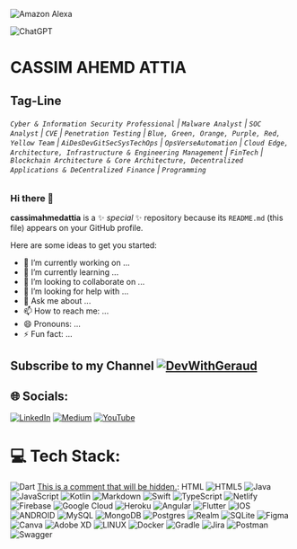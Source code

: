 
![Amazon Alexa](https://img.shields.io/badge/amazon%20alexa-52b5f7?style=for-the-badge&logo=amazon%20alexa&logoColor=white)


![ChatGPT](https://img.shields.io/badge/chatGPT-74aa9c?style=for-the-badge&logo=openai&logoColor=white)



# **CASSIM AHEMD ATTIA**
## **Tag-Line**

###### `Cyber & Information Security Professional` | `Malware Analyst` | `SOC Analyst` | `CVE` | `Penetration Testing` | `Blue, Green, Orange, Purple, Red, Yellow Team` | `AiDesDevGitSecSysTechOps` | `OpsVerseAutomation` | `Cloud Edge, Architecture, Infrastructure & Engineering Management` | `FinTech` | `Blockchain Architecture & Core Architecture, Decentralized Applications & DeCentralized Finance` | `Programming` 

## 




### Hi there 👋

**cassimahmedattia** is a ✨ _special_ ✨ repository because its `README.md` (this file) appears on your GitHub profile.

Here are some ideas to get you started:

- 🔭 I’m currently working on ...
- 🌱 I’m currently learning ...
- 👯 I’m looking to collaborate on ...
- 🤔 I’m looking for help with ...
- 💬 Ask me about ...
- 📫 How to reach me: ...
- 😄 Pronouns: ...
- ⚡ Fun fact: ...

## Subscribe to my Channel [![DevWithGeraud](https://img.shields.io/badge/YouTube-%23FF0000.svg?logo=YouTube&logoColor=white)](https://www.youtube.com/channel/UCLsyzK6h0_2XK-4mYM5sseg)

## 🌐 Socials:
[![LinkedIn](https://img.shields.io/badge/LinkedIn-%230077B5.svg?logo=linkedin&logoColor=white)](https://linkedin.com/in/www.linkedin.com/in/luku-geraud) [![Medium](https://img.shields.io/badge/Medium-12100E?logo=medium&logoColor=white)](https://medium.com/@lukugeraud) [![YouTube](https://img.shields.io/badge/YouTube-%23FF0000.svg?logo=YouTube&logoColor=white)](https://www.youtube.com/channel/UCLsyzK6h0_2XK-4mYM5sseg) 

# 💻 Tech Stack:
[This is a comment that will be hidden.]: Dart
![Dart](https://img.shields.io/badge/dart-%230175C2.svg?style=for-the-badge&logo=dart&logoColor=white)
[This is a comment that will be hidden.]: HTML
![HTML5](https://img.shields.io/badge/html5-%23E34F26.svg?style=for-the-badge&logo=html5&logoColor=white) ![Java](https://img.shields.io/badge/java-%23ED8B00.svg?style=for-the-badge&logo=java&logoColor=white) ![JavaScript](https://img.shields.io/badge/javascript-%23323330.svg?style=for-the-badge&logo=javascript&logoColor=%23F7DF1E) ![Kotlin](https://img.shields.io/badge/kotlin-%230095D5.svg?style=for-the-badge&logo=kotlin&logoColor=white) ![Markdown](https://img.shields.io/badge/markdown-%23000000.svg?style=for-the-badge&logo=markdown&logoColor=white) ![Swift](https://img.shields.io/badge/swift-F54A2A?style=for-the-badge&logo=swift&logoColor=white) ![TypeScript](https://img.shields.io/badge/typescript-%23007ACC.svg?style=for-the-badge&logo=typescript&logoColor=white) ![Netlify](https://img.shields.io/badge/netlify-%23000000.svg?style=for-the-badge&logo=netlify&logoColor=#00C7B7) ![Firebase](https://img.shields.io/badge/firebase-%23039BE5.svg?style=for-the-badge&logo=firebase) ![Google Cloud](https://img.shields.io/badge/Google%20Cloud-%234285F4.svg?style=for-the-badge&logo=google-cloud&logoColor=white) ![Heroku](https://img.shields.io/badge/heroku-%23430098.svg?style=for-the-badge&logo=heroku&logoColor=white) ![Angular](https://img.shields.io/badge/angular-%23DD0031.svg?style=for-the-badge&logo=angular&logoColor=white) ![Flutter](https://img.shields.io/badge/Flutter-%2302569B.svg?style=for-the-badge&logo=Flutter&logoColor=white) ![IOS](https://img.shields.io/badge/IOS-%2320232a.svg?style=for-the-badge&logo=apple&logoColor=white) ![ANDROID](https://img.shields.io/badge/android-%2320232a.svg?style=for-the-badge&logo=android&logoColor=%a4c639) ![MySQL](https://img.shields.io/badge/mysql-%2300f.svg?style=for-the-badge&logo=mysql&logoColor=white) ![MongoDB](https://img.shields.io/badge/MongoDB-%234ea94b.svg?style=for-the-badge&logo=mongodb&logoColor=white) ![Postgres](https://img.shields.io/badge/postgres-%23316192.svg?style=for-the-badge&logo=postgresql&logoColor=white) ![Realm](https://img.shields.io/badge/Realm-39477F?style=for-the-badge&logo=realm&logoColor=white) ![SQLite](https://img.shields.io/badge/sqlite-%2307405e.svg?style=for-the-badge&logo=sqlite&logoColor=white) 	![Figma](https://img.shields.io/badge/figma-%23F24E1E.svg?style=for-the-badge&logo=figma&logoColor=white) ![Canva](https://img.shields.io/badge/Canva-%2300C4CC.svg?style=for-the-badge&logo=Canva&logoColor=white) ![Adobe XD](https://img.shields.io/badge/Adobe%20XD-470137?style=for-the-badge&logo=Adobe%20XD&logoColor=#FF61F6) ![LINUX](https://img.shields.io/badge/Linux-FCC624?style=for-the-badge&logo=linux&logoColor=black) ![Docker](https://img.shields.io/badge/docker-%230db7ed.svg?style=for-the-badge&logo=docker&logoColor=white) ![Gradle](https://img.shields.io/badge/Gradle-02303A.svg?style=for-the-badge&logo=Gradle&logoColor=white) ![Jira](https://img.shields.io/badge/jira-%230A0FFF.svg?style=for-the-badge&logo=jira&logoColor=white) ![Postman](https://img.shields.io/badge/Postman-FF6C37?style=for-the-badge&logo=postman&logoColor=white) ![Swagger](https://img.shields.io/badge/-Swagger-%23Clojure?style=for-the-badge&logo=swagger&logoColor=white)
